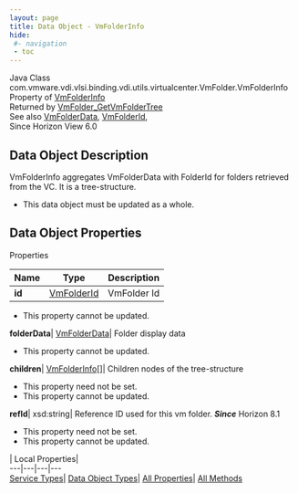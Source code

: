 ```yaml
---
layout: page
title: Data Object - VmFolderInfo
hide:
 #- navigation
 - toc
---
```






Java Class
    com.vmware.vdi.vlsi.binding.vdi.utils.virtualcenter.VmFolder.VmFolderInfo  
Property of
     [VmFolderInfo](vdi.utils.virtualcenter.VmFolder.VmFolderInfo.md#field_detail)  
Returned by
     [VmFolder_GetVmFolderTree](vdi.utils.virtualcenter.VmFolder.md#getVmFolderTree)  
See also
     [VmFolderData](vdi.utils.virtualcenter.VmFolder.VmFolderData.md), [VmFolderId](vdi.entity.VmFolderId.md),   
Since 
    Horizon View 6.0

## Data Object Description 

VmFolderInfo aggregates VmFolderData with FolderId for folders retrieved from the VC. It is a tree-structure. 

  * This data object must be updated as a whole.



## Data Object Properties

Properties

Name |  Type |  Description   
---|---|---  
**id**| [VmFolderId](vdi.entity.VmFolderId.md)|  VmFolder Id   


* This property cannot be updated.

  
**folderData**| [VmFolderData](vdi.utils.virtualcenter.VmFolder.VmFolderData.md)|  Folder display data   


* This property cannot be updated.

  
**children**| [VmFolderInfo[]](vdi.utils.virtualcenter.VmFolder.VmFolderInfo.md)|  Children nodes of the tree-structure   


* This property need not be set.
* This property cannot be updated.

  
**refId**|  xsd:string|  Reference ID used for this vm folder.  **_Since_** Horizon 8.1  


* This property need not be set.
* This property cannot be updated.

  
  
  
 | Local Properties|   
---|---|---|---  
[Service Types](index-mo_types.md)| [Data Object Types](index-do_types.md)| [All Properties](index-properties.md)| [All Methods](index-methods.md)  
  
  

